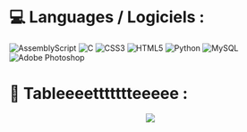 # 💻 Languages / Logiciels :
![AssemblyScript](https://img.shields.io/badge/assembly%20script-%23000000.svg?style=for-the-badge&logo=assemblyscript&logoColor=white) ![C](https://img.shields.io/badge/c-%2300599C.svg?style=for-the-badge&logo=c&logoColor=white) ![CSS3](https://img.shields.io/badge/css3-%231572B6.svg?style=for-the-badge&logo=css3&logoColor=white) ![HTML5](https://img.shields.io/badge/html5-%23E34F26.svg?style=for-the-badge&logo=html5&logoColor=white) ![Python](https://img.shields.io/badge/python-3670A0?style=for-the-badge&logo=python&logoColor=ffdd54) ![MySQL](https://img.shields.io/badge/mysql-4479A1.svg?style=for-the-badge&logo=mysql&logoColor=white) ![Adobe Photoshop](https://img.shields.io/badge/adobe%20photoshop-%2331A8FF.svg?style=for-the-badge&logo=adobe%20photoshop&logoColor=white)

# 📱 Tableeeettttttteeeee :
<div align="center"> <img src="https://p16-comment-sign-no.tiktokcdn-eu.com/tos-no1a-i-jj85edgx6n-no/803d566175954c5e8c22ffaee0a3ae63~tplv-jj85edgx6n-image-medium.jpeg?dr=13024&refresh_token=99de71f9&x-expires=1792166400&x-signature=uno%2BFgJt%2F1QQLLCPng5jfwyKuNw%3D&t=67a6c45e&ps=a0626fcd&shp=ff37627b&shcp=ff37627b&idc=no1a"> </div>
